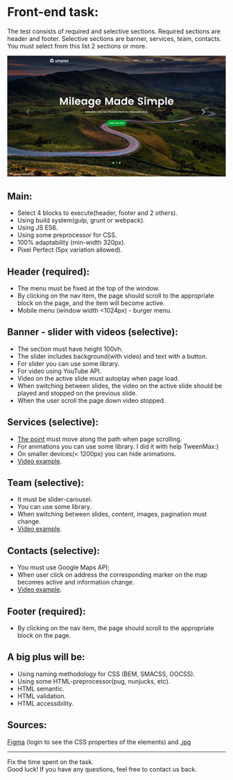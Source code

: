 # Front-end task:

The test consists of required  and selective sections.
Required sections are header and footer.
Selective sections are banner, services, team, contacts. You must select from this list 2 sections or more.

![](demo.jpg?raw=true "")

## Main:
- Select 4 blocks to execute(header, footer and 2 others). 
- Using build system(gulp, grunt or webpack).
- Using JS ES6.
- Using some preprocessor for CSS.
- 100% adaptability (min-width 320px).
- Pixel Perfect (5px variation allowed).

## Header (required):
- The menu must be fixed at the top of the window. 
- By clicking on the nav item, the page should scroll to the appropriate block on the page, and the item will become active.
- Mobile menu (window width <1024px) - burger menu.

## Banner - slider with videos (selective):
- The section must have height 100vh.
- The slider includes background(with video) and text with a button.
- For slider you can use some library.
- For video using YouTube API.
- Video on the active slide must autoplay when page load.
- When switching between slides, the video on the active slide should be played and stopped on the previous slide.
- When the user scroll the page down video stopped.

## Services (selective):
- [The point](point.png) must move along the path when page scrolling. 
- For animations you can use some library. I did it with help TweenMax:)
- On smaller devices(< 1200px) you can hide animations.
- [Video example](example-services.mov).

## Team (selective):
- It must be slider-carousel.
- You can use some library.
- When switching between slides, content, images, pagination must change.
- [Video example](example-team.mov).

## Contacts (selective):
- You must use Google Maps API;
- When user click on address the corresponding marker on the map becomes active and information change. 
- [Video example](example-contacts.mov).

## Footer (required): 
- By clicking on the nav item, the page should scroll to the appropriate block on the page.

## A big plus will be:
- Using naming methodology for CSS (BEM, SMACSS, OOCSS).
- Using some HTML-preprocessor(pug, nunjucks, etc).
- HTML semantic.
- HTML validation.
- HTML accessibility.

## Sources:

[Figma](https://www.figma.com/file/DlN7hUtYx9euM6ISx0ODDT/Test-Task?node-id=0%3A1) (login to see the CSS properties of the elements) and [.jpg](task.jpg)

***

Fix the time spent on the task.  
Good luck! If you have any questions, feel free to contact us back.

